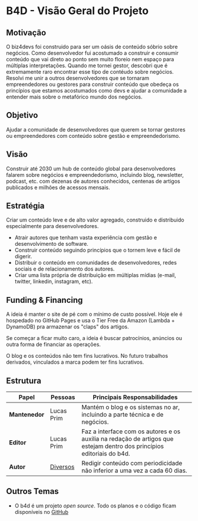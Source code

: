 # B4D - Visão Geral do Projeto

## Motivação

O biz4devs foi construido para ser um oásis de conteúdo sóbrio sobre negócios. Como desenvolvedor fui acostumado a construir e consumir conteúdo que vai direto ao ponto sem muito floreio nem espaço para múltiplas interpretações. Quando me tornei gestor, descobri que é extremamente raro encontrar esse tipo de contéudo sobre negócios.
Resolvi me unir a outros desenvolvedores que se tornaram empreendedores ou gestores para construir conteúdo que obedeça os princípios que estamos acostumados como devs e ajudar a comunidade a entender mais sobre o metafórico mundo dos negócios.

## Objetivo

Ajudar a comunidade de desenvolvedores que querem se tornar gestores ou empreendedores com conteúdo sobre gestão e empreendedorismo.

## Visão

Construir até 2030 um hub de conteúdo global para desenvolvedores falarem sobre negócios e empreendedorismo, incluindo blog, newsletter, podcast, etc. com dezenas de autores conhecidos, centenas de artigos publicados e milhões de acessos mensais.

## Estratégia

Criar um conteúdo leve e de alto valor agregado, construido e distribuido especialmente para desenvolvedores.

- Atrair autores que tenham vasta experiência com gestão e desenvolvimento de software.
- Construir conteúdo seguindo princípios que o tornem leve e fácil de digerir.
- Distribuir o conteúdo em comunidades de desenvolvedores, redes sociais e de relacionamento dos autores.
- Criar uma lista própria de distribuição em múltiplas mídias (e-mail, twitter, linkedin, instagram, etc).

## Funding & Financing

A ideia é manter o site de pé com o mínimo de custo possível. Hoje ele é hospedado no GitHub Pages e usa o Tier Free da Amazon (Lambda + DynamoDB) pra armazenar os "claps" dos artigos.

Se começar a ficar muito caro, a ideia é buscar patrocínios, anúncios ou outra forma de financiar as operações.

O blog e os conteúdos não tem fins lucrativos. 
No futuro trabalhos derivados, vinculados a marca podem ter fins lucrativos.

## Estrutura

| Papel          | Pessoas                | Principais Responsabilidades                                                                                           |
| -------------- | ---------------------- | ---------------------------------------------------------------------------------------------------------------------- |
| **Mantenedor** | Lucas Prim             | Mantém o blog e os sistemas no ar, incluindo a parte técnica e de negócios.                                             |
| **Editor**     | Lucas Prim             | Faz a interface com os autores e os auxilia na redação de artigos que estejam dentro dos princípios editoriais do b4d. |
| **Autor**      | [Diversos](autores.md) | Redigir conteúdo com periodicidade não inferior a uma vez a cada 60 dias.                                              |

## Outros Temas

- O b4d é um projeto *open source*. Todo os planos e o código ficam disponíveis no [GitHub](https://www.github.com/lucasprim/biz4devs)